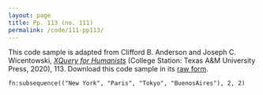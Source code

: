 ```yaml
---
layout: page
title: Pp. 113 (no. 111)
permalink: /code/111-pp113/
---
```


This code sample is adapted from Clifford B. Anderson and Joseph C. Wicentowski, 
[_XQuery for Humanists_](/) (College Station: Texas A&M University Press, 2020), 113. 
Download this code sample in its [raw form](/code/111-pp113/111-pp113.xq).

```xquery
fn:subsequence(("New York", "Paris", "Tokyo", "BuenosAires"), 2, 2)
```  
